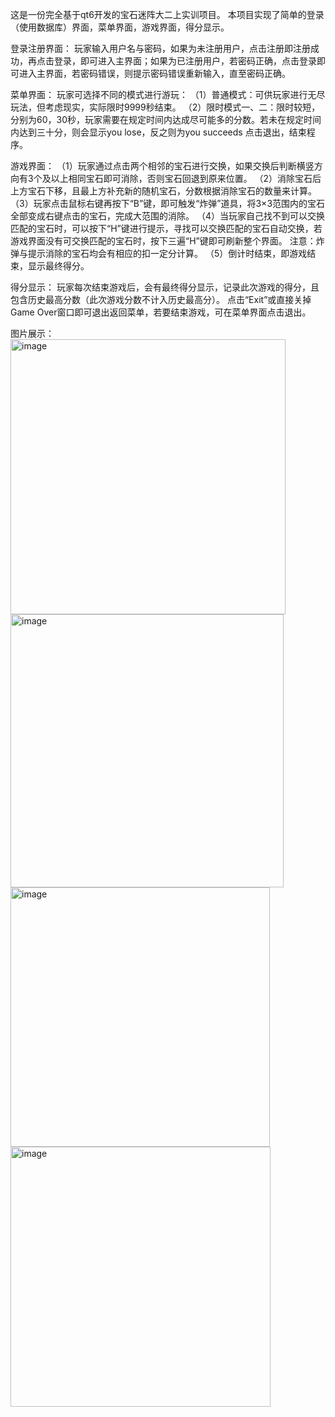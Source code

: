 这是一份完全基于qt6开发的宝石迷阵大二上实训项目。
本项目实现了简单的登录（使用数据库）界面，菜单界面，游戏界面，得分显示。

登录注册界面：
玩家输入用户名与密码，如果为未注册用户，点击注册即注册成功，再点击登录，即可进入主界面；如果为已注册用户，若密码正确，点击登录即可进入主界面，若密码错误，则提示密码错误重新输入，直至密码正确。

菜单界面：
玩家可选择不同的模式进行游玩：
（1）普通模式：可供玩家进行无尽玩法，但考虑现实，实际限时9999秒结束。
（2）限时模式一、二：限时较短，分别为60，30秒，玩家需要在规定时间内达成尽可能多的分数。若未在规定时间内达到三十分，则会显示you lose，反之则为you succeeds
点击退出，结束程序。

游戏界面：
（1）玩家通过点击两个相邻的宝石进行交换，如果交换后判断横竖方向有3个及以上相同宝石即可消除，否则宝石回退到原来位置。
（2）消除宝石后上方宝石下移，且最上方补充新的随机宝石，分数根据消除宝石的数量来计算。
（3）玩家点击鼠标右键再按下“B”键，即可触发“炸弹”道具，将3×3范围内的宝石全部变成右键点击的宝石，完成大范围的消除。
（4）当玩家自己找不到可以交换匹配的宝石时，可以按下“H”键进行提示，寻找可以交换匹配的宝石自动交换，若游戏界面没有可交换匹配的宝石时，按下三遍“H”键即可刷新整个界面。
     注意：炸弹与提示消除的宝石均会有相应的扣一定分计算。
（5）倒计时结束，即游戏结束，显示最终得分。
 
得分显示：
玩家每次结束游戏后，会有最终得分显示，记录此次游戏的得分，且包含历史最高分数（此次游戏分数不计入历史最高分）。
点击“Exit”或直接关掉Game Over窗口即可退出返回菜单，若要结束游戏，可在菜单界面点击退出。

图片展示：
<img width="440" alt="image" src="https://github.com/user-attachments/assets/dabd44cd-9924-44b1-90ed-a555396b338a" />
<img width="437" alt="image" src="https://github.com/user-attachments/assets/e6ea6b03-1399-41f2-b234-fad5b67188cf" />
<img width="415" alt="image" src="https://github.com/user-attachments/assets/566fe27e-6725-4229-90e9-d42169fd23da" />
<img width="416" alt="image" src="https://github.com/user-attachments/assets/5701497a-8b6f-4612-bcb0-04b80fb898d0" />
